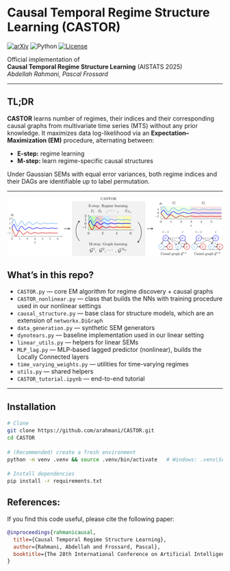 # Causal Temporal Regime Structure Learning (CASTOR)

[![arXiv](https://img.shields.io/badge/arXiv-2311.01412-b31b1b.svg)](https://arxiv.org/abs/2311.01412)
![Python](https://img.shields.io/badge/Python-3.9%2B-blue)
[![License](https://img.shields.io/badge/License-See%20LICENSE-informational.svg)](#license)

Official implementation of  
**Causal Temporal Regime Structure Learning** (AISTATS 2025)  
*Abdellah Rahmani, Pascal Frossard*

---

## TL;DR

**CASTOR** learns number of regimes, their indices and their corresponding causal graphs from multivariate time series (MTS) without any prior knowledge. It maximizes data log-likelihood via an **Expectation–Maximization (EM)** procedure, alternating between:

- **E-step:** regime learning  
- **M-step:** learn regime-specific causal structures

Under Gaussian SEMs with equal error variances, both regime indices and their DAGs are identifiable up to label permutation.

---
![CASTOR overview](assets/fig_final2.png)


## What’s in this repo?

- `CASTOR.py` — core EM algorithm for regime discovery + causal graphs  
- `CASTOR_nonlinear.py` — class that builds the NNs with training procedure used in our nonlinear settings   
- `causal_structure.py` — base class for structure models, which are an extension of ``networkx.DiGraph``  
- `data_generation.py` — synthetic SEM generators  
- `dynotears.py` — baseline implementation used in our linear setting
- `linear_utils.py` — helpers for linear SEMs  
- `MLP_lag.py` — MLP-based lagged predictor (nonlinear), builds the Locally Connected layers
- `time_varying_weights.py` — utilities for time-varying regimes  
- `utils.py` — shared helpers  
- `CASTOR_tutorial.ipynb` — end-to-end tutorial

---

## Installation

```bash
# Clone
git clone https://github.com/arahmani/CASTOR.git
cd CASTOR

# (Recommended) create a fresh environment
python -m venv .venv && source .venv/bin/activate   # Windows: .venv\Scripts\activate

# Install dependencies
pip install -r requirements.txt
```

## References:
If you find this code useful, please cite the following paper:
 
```bibtex
@inproceedings{rahmanicausal,
  title={Causal Temporal Regime Structure Learning},
  author={Rahmani, Abdellah and Frossard, Pascal},
  booktitle={The 28th International Conference on Artificial Intelligence and Statistics}
}
```
